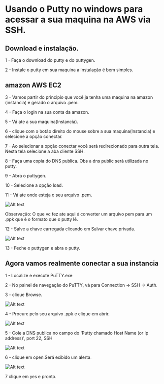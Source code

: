 # Usando o Putty no windows para acessar a sua maquina na AWS via SSH.

 ## Download e instalação. 
 
  1 - Faça o download do putty e do puttygen.
 
  2 - Instale o putty em sua maquina a instalação é bem simples.
 
 ## amazon AWS EC2
 
  3 - Vamos partir do principio que você ja tenha uma maquina na amazon (instancia) e gerado o arquivo .pem.
 
  4 - Faça o login na sua conta da amazon.
 
  5 - Vá ate a sua maquina(Instancia).
  
  6 - clique com o botão direito do mouse sobre a sua maquina(Instancia) e selecione a opção conectar.
  
  7 - Ao selecionar a opção conectar você será redirecionado para outra tela. Nesta tela selecione a aba cliente SSH.
  
  8 - Faça uma copia do DNS publica. Obs a dns public será utilizada no putty.  
  
  9 - Abra o puttygen.
  
  10 - Selecione a opção load.
  
  11 - Vá ate onde esteja o seu arquivo .pem.
  
  ![Alt text](https://support.cades.ornl.gov/user-documentation/_book/openstack/screenshots/birthright_ssh_puttygen.png)
  
  Observação: O que vc fez ate aqui é converter um arquivo pem para um .ppk que é o formato que o putty lê.
  
  12 - Salve a chave carregada clicando em Salvar chave privada.
  
  ![Alt text](https://support.cades.ornl.gov/user-documentation/_book/openstack/screenshots/birthright_ssh_puttygen_save.png)
  
  13 - Feche o puttygen  e abra o putty.
  
  ## Agora vamos realmente conectar a sua instancia
  
   1 - Localize e execute PuTTY.exe
   
   2 - No painel de navegação do PuTTY, vá para Connection → SSH → Auth.
   
   3 - clique Browse.
   
   ![Alt text](https://support.cades.ornl.gov/user-documentation/_book/openstack/screenshots/birthright_ssh_putty_load_key.png)
   
   4 - Procure pelo seu arquivo .ppk e clique em abrir.
   
   ![Alt text](https://support.cades.ornl.gov/user-documentation/_book/openstack/screenshots/birthright_ssh_putty_load_key_dialog.png)
    
   5 - Cole a DNS publica no campo do 'Putty chamado Host Name (or Ip address)', port 22, SSH
  
  ![Alt text](https://support.cades.ornl.gov/user-documentation/_book/openstack/screenshots/birthright_ssh_putty_open_connection.png)
     
   6 - clique em open.Será exibido um alerta.
   
   ![Alt text](https://support.cades.ornl.gov/user-documentation/_book/openstack/screenshots/birthright_ssh_putty_trust_connection.png)
   
   7 clique em yes e pronto.
   



